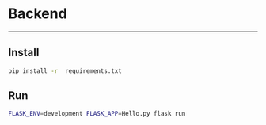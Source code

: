 # Backend

---

## Install

```sh
pip install -r  requirements.txt
```

## Run

```sh
FLASK_ENV=development FLASK_APP=Hello.py flask run
```
